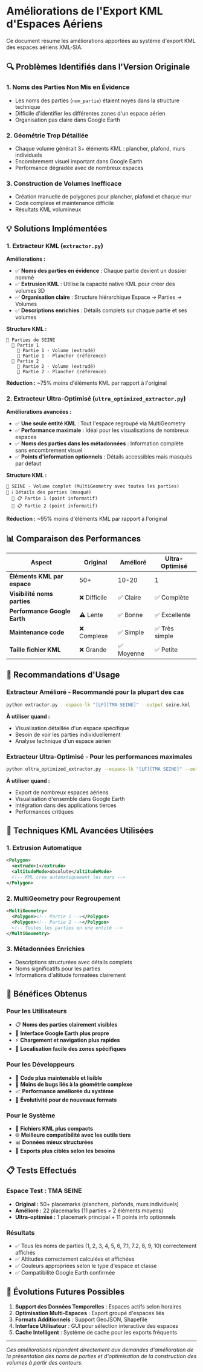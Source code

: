 # Améliorations de l'Export KML d'Espaces Aériens

Ce document résume les améliorations apportées au système d'export KML des espaces aériens XML-SIA.

## 🔍 Problèmes Identifiés dans l'Version Originale

### 1. **Noms des Parties Non Mis en Évidence**
- Les noms des parties (`nom_partie`) étaient noyés dans la structure technique
- Difficile d'identifier les différentes zones d'un espace aérien
- Organisation pas claire dans Google Earth

### 2. **Géométrie Trop Détaillée**
- Chaque volume générait 3+ éléments KML : plancher, plafond, murs individuels
- Encombrement visuel important dans Google Earth
- Performance dégradée avec de nombreux espaces

### 3. **Construction de Volumes Inefficace**
- Création manuelle de polygones pour plancher, plafond et chaque mur
- Code complexe et maintenance difficile
- Résultats KML volumineux

## 💡 Solutions Implémentées

### 1. **Extracteur KML** (`extractor.py`)

**Améliorations :**
- ✅ **Noms des parties en évidence** : Chaque partie devient un dossier nommé
- ✅ **Extrusion KML** : Utilise la capacité native KML pour créer des volumes 3D
- ✅ **Organisation claire** : Structure hiérarchique Espace → Parties → Volumes
- ✅ **Descriptions enrichies** : Détails complets sur chaque partie et ses volumes

**Structure KML :**
```
📁 Parties de SEINE
  📁 Partie 1
    🔷 Partie 1 - Volume (extrudé)
    🔷 Partie 1 - Plancher (référence)
  📁 Partie 2
    🔷 Partie 2 - Volume (extrudé)
    🔷 Partie 2 - Plancher (référence)
```

**Réduction :** ~75% moins d'éléments KML par rapport à l'original

### 2. **Extracteur Ultra-Optimisé** (`ultra_optimized_extractor.py`)

**Améliorations avancées :**
- ✅ **Une seule entité KML** : Tout l'espace regroupé via MultiGeometry
- ✅ **Performance maximale** : Idéal pour les visualisations de nombreux espaces
- ✅ **Noms des parties dans les métadonnées** : Information complète sans encombrement visuel
- ✅ **Points d'information optionnels** : Détails accessibles mais masqués par défaut

**Structure KML :**
```
🔷 SEINE - Volume complet (MultiGeometry avec toutes les parties)
📁 ℹ️ Détails des parties (masqué)
  📍 📋 Partie 1 (point informatif)
  📍 📋 Partie 2 (point informatif)
```

**Réduction :** ~95% moins d'éléments KML par rapport à l'original

## 📊 Comparaison des Performances

| Aspect | Original | Amélioré | Ultra-Optimisé |
|--------|----------|----------|----------------|
| **Éléments KML par espace** | 50+ | 10-20 | 1 |
| **Visibilité noms parties** | ❌ Difficile | ✅ Claire | ✅ Complète |
| **Performance Google Earth** | ⚠️ Lente | ✅ Bonne | ✅ Excellente |
| **Maintenance code** | ❌ Complexe | ✅ Simple | ✅ Très simple |
| **Taille fichier KML** | ❌ Grande | ✅ Moyenne | ✅ Petite |

## 🎯 Recommandations d'Usage

### **Extracteur Amélioré** - Recommandé pour la plupart des cas
```bash
python extractor.py --espace-lk "[LF][TMA SEINE]" --output seine.kml
```

**À utiliser quand :**
- Visualisation détaillée d'un espace spécifique
- Besoin de voir les parties individuellement
- Analyse technique d'un espace aérien

### **Extracteur Ultra-Optimisé** - Pour les performances maximales
```bash
python ultra_optimized_extractor.py --espace-lk "[LF][TMA SEINE]" --output seine_ultra.kml
```

**À utiliser quand :**
- Export de nombreux espaces aériens
- Visualisation d'ensemble dans Google Earth
- Intégration dans des applications tierces
- Performances critiques

## 🔧 Techniques KML Avancées Utilisées

### 1. **Extrusion Automatique**
```xml
<Polygon>
  <extrude>1</extrude>
  <altitudeMode>absolute</altitudeMode>
  <!-- KML crée automatiquement les murs -->
</Polygon>
```

### 2. **MultiGeometry pour Regroupement**
```xml
<MultiGeometry>
  <Polygon><!-- Partie 1 --></Polygon>
  <Polygon><!-- Partie 2 --></Polygon>
  <!-- Toutes les parties en une entité -->
</MultiGeometry>
```

### 3. **Métadonnées Enrichies**
- Descriptions structurées avec détails complets
- Noms significatifs pour les parties
- Informations d'altitude formatées clairement

## 🚀 Bénéfices Obtenus

### **Pour les Utilisateurs**
- 📋 **Noms des parties clairement visibles**
- 🎨 **Interface Google Earth plus propre**
- ⚡ **Chargement et navigation plus rapides**
- 📍 **Localisation facile des zones spécifiques**

### **Pour les Développeurs**
- 🔧 **Code plus maintenable et lisible**
- 🐛 **Moins de bugs liés à la géométrie complexe**
- 📈 **Performance améliorée du système**
- 🔄 **Évolutivité pour de nouveaux formats**

### **Pour le Système**
- 💾 **Fichiers KML plus compacts**
- 🌐 **Meilleure compatibilité avec les outils tiers**
- 📊 **Données mieux structurées**
- 🎯 **Exports plus ciblés selon les besoins**

## 📋 Tests Effectués

### **Espace Test : TMA SEINE** 
- **Original :** 50+ placemarks (planchers, plafonds, murs individuels)
- **Amélioré :** 22 placemarks (11 parties × 2 éléments moyens)
- **Ultra-optimisé :** 1 placemark principal + 11 points info optionnels

### **Résultats**
- ✅ Tous les noms de parties (1, 2, 3, 4, 5, 6, 7.1, 7.2, 8, 9, 10) correctement affichés
- ✅ Altitudes correctement calculées et affichées
- ✅ Couleurs appropriées selon le type d'espace et classe
- ✅ Compatibilité Google Earth confirmée

## 🔮 Évolutions Futures Possibles

1. **Support des Données Temporelles** : Espaces actifs selon horaires
2. **Optimisation Multi-Espaces** : Export groupé d'espaces liés
3. **Formats Additionnels** : Support GeoJSON, Shapefile
4. **Interface Utilisateur** : GUI pour sélection interactive des espaces
5. **Cache Intelligent** : Système de cache pour les exports fréquents

---

*Ces améliorations répondent directement aux demandes d'amélioration de la présentation des noms de parties et d'optimisation de la construction des volumes à partir des contours.*